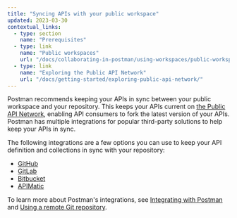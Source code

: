 ```yaml
---
title: "Syncing APIs with your public workspace"
updated: 2023-03-30
contextual_links:
  - type: section
    name: "Prerequisites"
  - type: link
    name: "Public workspaces"
    url: "/docs/collaborating-in-postman/using-workspaces/public-workspaces/"
  - type: link
    name: "Exploring the Public API Network"
    url: "/docs/getting-started/exploring-public-api-network/"
---
```




Postman recommends keeping your APIs in sync between your public workspace and your repository. This keeps your APIs current on [the Public API Network](/docs/getting-started/exploring-public-api-network/), enabling API consumers to fork the latest version of your APIs. Postman has multiple integrations for popular third-party solutions to help keep your APIs in sync.

The following integrations are a few options you can use to keep your API definition and collections in sync with your repository:

* [GitHub](/docs/integrations/available-integrations/github)
* [GitLab](/docs/integrations/available-integrations/gitlab)
* [Bitbucket](/docs/integrations/available-integrations/bitbucket)
* [APIMatic](/docs/integrations/available-integrations/apimatic)

To learn more about Postman's integrations, see [Integrating with Postman](/docs/integrations/intro-integrations/) and [Using a remote Git repository](/docs/designing-and-developing-your-api/versioning-an-api/using-external-git-repo/).
